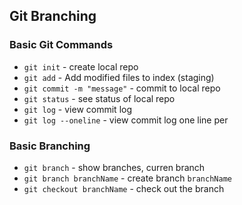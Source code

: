 ## Git Branching

### Basic Git Commands

* `git init` - create local repo
* `git add` - Add modified files to index (staging)
* `git commit -m "message"` - commit to local repo
* `git status` - see status of local repo
* `git log` - view commit log
* `git log --oneline` - view commit log one line per

### Basic Branching

* `git branch` - show branches, curren branch
* `git branch branchName` - create branch `branchName`
* `git checkout branchName` - check out the branch
